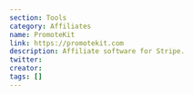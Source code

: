 ```yaml
---
section: Tools
category: Affiliates
name: PromoteKit
link: https://promotekit.com
description: Affiliate software for Stripe.
twitter:
creator:
tags: []
---
```

